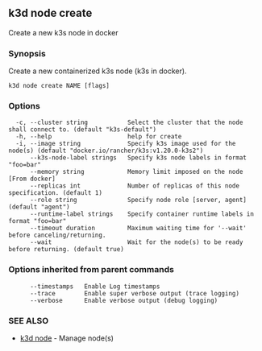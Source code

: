 ## k3d node create

Create a new k3s node in docker

### Synopsis

Create a new containerized k3s node (k3s in docker).

```
k3d node create NAME [flags]
```

### Options

```
  -c, --cluster string           Select the cluster that the node shall connect to. (default "k3s-default")
  -h, --help                     help for create
  -i, --image string             Specify k3s image used for the node(s) (default "docker.io/rancher/k3s:v1.20.0-k3s2")
      --k3s-node-label strings   Specify k3s node labels in format "foo=bar"
      --memory string            Memory limit imposed on the node [From docker]
      --replicas int             Number of replicas of this node specification. (default 1)
      --role string              Specify node role [server, agent] (default "agent")
      --runtime-label strings    Specify container runtime labels in format "foo=bar"
      --timeout duration         Maximum waiting time for '--wait' before canceling/returning.
      --wait                     Wait for the node(s) to be ready before returning. (default true)
```

### Options inherited from parent commands

```
      --timestamps   Enable Log timestamps
      --trace        Enable super verbose output (trace logging)
      --verbose      Enable verbose output (debug logging)
```

### SEE ALSO

* [k3d node](k3d_node.md)	 - Manage node(s)

